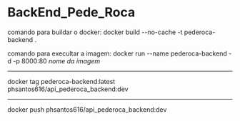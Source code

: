 # BackEnd_Pede_Roca

comando para buildar o docker:
docker build --no-cache -t pederoca-backend .

comando para execultar a imagem:
docker run --name pederoca-backend -d -p 8000:80 *nome da imagem*


---
docker tag pederoca-backend:latest phsantos616/api_pederoca_backend:dev

---
docker push phsantos616/api_pederoca_backend:dev